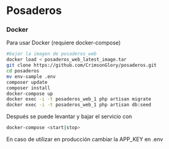 # Posaderos

### Docker
Para usar Docker (requiere docker-compose)
```sh
#bajar la imagen de posaderos_web 
docker load < posaderos_web_latest_image.tar 
git clone https://github.com/CrimsonGlory/posaderos.git
cd posaderos
mv env-sample .env
composer update
composer install
docker-compose up
docker exec -i -t posaderos_web_1 php artisan migrate
docker exec -i -t posaderos_web_1 php artisan db:seed
```
Después se puede levantar y bajar el servicio con 
```sh
docker-compose <start|stop>
```
En caso de utilizar en producción cambiar la APP_KEY en .env
